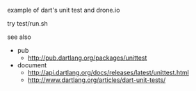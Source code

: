 
example of dart's unit test and drone.io

try
test/run.sh


see also

* pub
	* http://pub.dartlang.org/packages/unittest
* document
	* http://api.dartlang.org/docs/releases/latest/unittest.html
	* http://www.dartlang.org/articles/dart-unit-tests/